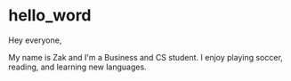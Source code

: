 # hello_word

Hey everyone,

My name is Zak and I'm a Business and CS student. I enjoy playing soccer, reading, and learning new languages.
